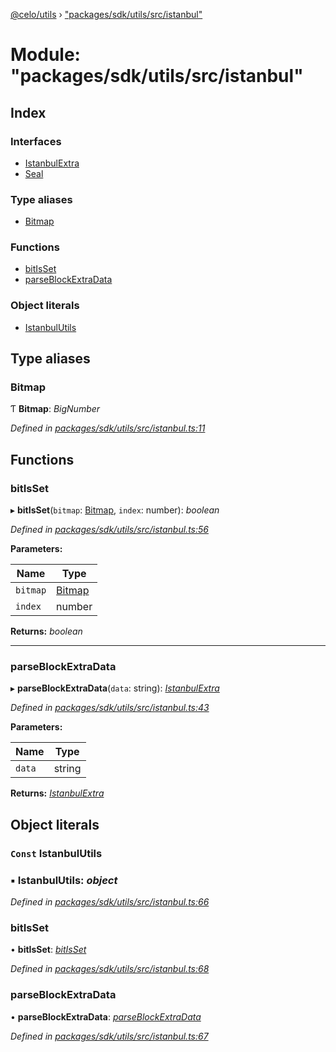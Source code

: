 [@celo/utils](../README.md) › ["packages/sdk/utils/src/istanbul"](_packages_sdk_utils_src_istanbul_.md)

# Module: "packages/sdk/utils/src/istanbul"

## Index

### Interfaces

* [IstanbulExtra](../interfaces/_packages_sdk_utils_src_istanbul_.istanbulextra.md)
* [Seal](../interfaces/_packages_sdk_utils_src_istanbul_.seal.md)

### Type aliases

* [Bitmap](_packages_sdk_utils_src_istanbul_.md#bitmap)

### Functions

* [bitIsSet](_packages_sdk_utils_src_istanbul_.md#bitisset)
* [parseBlockExtraData](_packages_sdk_utils_src_istanbul_.md#parseblockextradata)

### Object literals

* [IstanbulUtils](_packages_sdk_utils_src_istanbul_.md#const-istanbulutils)

## Type aliases

###  Bitmap

Ƭ **Bitmap**: *BigNumber*

*Defined in [packages/sdk/utils/src/istanbul.ts:11](https://github.com/celo-org/celo-monorepo/blob/master/packages/sdk/utils/src/istanbul.ts#L11)*

## Functions

###  bitIsSet

▸ **bitIsSet**(`bitmap`: [Bitmap](_packages_sdk_utils_src_istanbul_.md#bitmap), `index`: number): *boolean*

*Defined in [packages/sdk/utils/src/istanbul.ts:56](https://github.com/celo-org/celo-monorepo/blob/master/packages/sdk/utils/src/istanbul.ts#L56)*

**Parameters:**

Name | Type |
------ | ------ |
`bitmap` | [Bitmap](_packages_sdk_utils_src_istanbul_.md#bitmap) |
`index` | number |

**Returns:** *boolean*

___

###  parseBlockExtraData

▸ **parseBlockExtraData**(`data`: string): *[IstanbulExtra](../interfaces/_packages_sdk_utils_src_istanbul_.istanbulextra.md)*

*Defined in [packages/sdk/utils/src/istanbul.ts:43](https://github.com/celo-org/celo-monorepo/blob/master/packages/sdk/utils/src/istanbul.ts#L43)*

**Parameters:**

Name | Type |
------ | ------ |
`data` | string |

**Returns:** *[IstanbulExtra](../interfaces/_packages_sdk_utils_src_istanbul_.istanbulextra.md)*

## Object literals

### `Const` IstanbulUtils

### ▪ **IstanbulUtils**: *object*

*Defined in [packages/sdk/utils/src/istanbul.ts:66](https://github.com/celo-org/celo-monorepo/blob/master/packages/sdk/utils/src/istanbul.ts#L66)*

###  bitIsSet

• **bitIsSet**: *[bitIsSet](_packages_sdk_utils_src_istanbul_.md#bitisset)*

*Defined in [packages/sdk/utils/src/istanbul.ts:68](https://github.com/celo-org/celo-monorepo/blob/master/packages/sdk/utils/src/istanbul.ts#L68)*

###  parseBlockExtraData

• **parseBlockExtraData**: *[parseBlockExtraData](_packages_sdk_utils_src_istanbul_.md#parseblockextradata)*

*Defined in [packages/sdk/utils/src/istanbul.ts:67](https://github.com/celo-org/celo-monorepo/blob/master/packages/sdk/utils/src/istanbul.ts#L67)*

